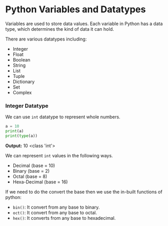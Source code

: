 # **Python Variables and Datatypes**
Variables are used to store data values. Each variable in Python has a data type, which determines the kind of data it can hold.

There are various datatypes including:
* Integer
* Float
* Boolean
* String
* List
* Tuple
* Dictionary
* Set
* Complex

### **Integer Datatype**
We can use `int` datatype to represent whole numbers.

```py
a = 10
print(a)
print(type(a))
```
**Output:**
10
<class 'int'>

We can represent `int` values in the following ways.
* Decimal (base = 10)
* Binary (base = 2)
* Octal (base = 8)
* Hexa-Decimal (base = 16)

If we need to do the convert the base then we use the in-built functions of python:
* `bin()`: It convert from any base to binary.
* `oct()`: It convert from any base to octal.
* `hex()`: It converts from any base to hexadecimal.
